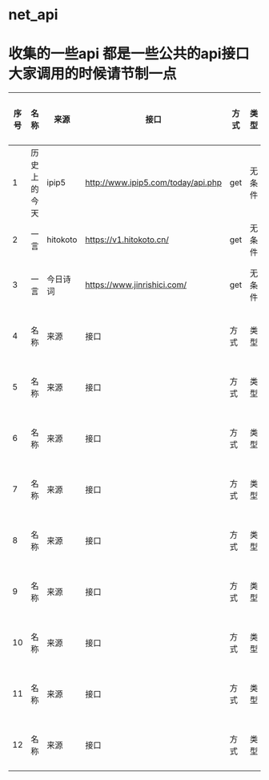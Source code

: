 # net_api

# 收集的一些api 都是一些公共的api接口大家调用的时候请节制一点



| 序号 | 名称 | 来源 | 接口 | 方式 | 类型 | 详细说明 |
| --- | --- | --- | --- | --- | --- | --- |
| 1 | 历史上的今天 | ipip5 | http://www.ipip5.com/today/api.php | get | 无条件 | --- |
| 2 | 一言 | hitokoto | https://v1.hitokoto.cn/ | get | 无条件 | [详情](无条件/hitokoto.md) |
| 3 | 一言 | 今日诗词 | https://www.jinrishici.com/ | get | 无条件 | 详细说明 |
| 4 | 名称 | 来源 | 接口 | 方式 | 类型 | 详细说明 |
| 5 | 名称 | 来源 | 接口 | 方式 | 类型 | 详细说明 |
| 6 | 名称 | 来源 | 接口 | 方式 | 类型 | 详细说明 |
| 7 | 名称 | 来源 | 接口 | 方式 | 类型 | 详细说明 |
| 8 | 名称 | 来源 | 接口 | 方式 | 类型 | 详细说明 |
| 9 | 名称 | 来源 | 接口 | 方式 | 类型 | 详细说明 |
| 10 | 名称 | 来源 | 接口 | 方式 | 类型 | 详细说明 |
| 11 | 名称 | 来源 | 接口 | 方式 | 类型 | 详细说明 |
| 12 | 名称 | 来源 | 接口 | 方式 | 类型 | 详细说明 |
